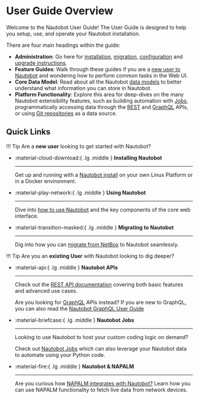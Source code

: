 # User Guide Overview

Welcome to the Nautobot User Guide! The User Guide is designed to help you setup, use, and operate your Nautobot installation. 

There are four main headings within the guide: 

- **Administration**: Go here for [installation](./administration/installation/index.md), [migration](./administration/migration/migrating-from-netbox.md), [configuration](./administration/configuration/index.md) and [upgrade instructions](./administration/upgrading/upgrading.md).
- **Feature Guides**: Walk through these guides if you are a [new user to Nautobot](./feature-guides/getting-started/index.md) and wondering how to perform common tasks in the Web UI. 
- **Core Data Model**: Read about all the Nautobot [data models](./core-data-model/overview/introduction.md) to better understand what information you can store in Nautobot.
- **Platform Functionality**: Explore this area for deep-dives on the many Nautobot extensibility features, such as building automation with [Jobs](./platform-functionality/jobs/index.md), programmatically accessing data through the [REST](./platform-functionality/rest-api/overview.md) and [GraphQL](./platform-functionality/rest-api/overview.md) APIs, or using [Git repositories](./platform-functionality/gitrepository.md) as a data source.

## Quick Links

!!! Tip
    Are a **new user** looking to get started with Nautobot?

<!-- pyml disable-num-lines 30 no-inline-html,proper-names -->
<div class="grid cards" markdown>

- :material-cloud-download:{ .lg .middle } **Installing Nautobot**

    ---
    Get up and running with a [Nautobot install](./administration/installation/index.md) on your own Linux Platform or in a Docker environment.


- :material-play-network:{ .lg .middle } **Using Nautobot**

    ---
    Dive into [how to use Nautobot](./feature-guides/getting-started/index.md) and the key components of the core web interface.

- :material-transition-masked:{ .lg .middle } **Migrating to Nautobot**

    ---
    Dig into how you can [migrate from NetBox](./administration/migration/migrating-from-netbox.md) to Nautobot seamlessly. 
</div>

!!! Tip
    Are you an **existing User** with Nautobot looking to dig deeper?

<!-- pyml disable-num-lines 30 no-inline-html,proper-names -->
<div class="grid cards" markdown>

- :material-api:{ .lg .middle } **Nautobot APIs**

    ---
    Check out the [REST API documentation](./platform-functionality/rest-api/overview.md) covering both basic features and advanced use cases. 
    
    Are you looking for [GraphQL](./platform-functionality/graphql.md) APIs instead? If you are new to GraphQL, you can also read the [Nautobot GraphQL User Guide](./feature-guides/graphql.md)

- :material-briefcase:{ .lg .middle } **Nautobot Jobs**

    ---
    Looking to use Nautobot to host your custom coding logic on demand? 
    
    Check out [Nautobot Jobs](./platform-functionality/jobs/index.md) which can also leverage your Nautobot data to automate using your Python code. 

- :material-fire:{ .lg .middle } **Nautobot & NAPALM**

    ---
    Are you curious how [NAPALM integrates with Nautobot?](./platform-functionality/napalm.md) Learn how you can use NAPALM functionality to fetch live data from network devices.

</div>